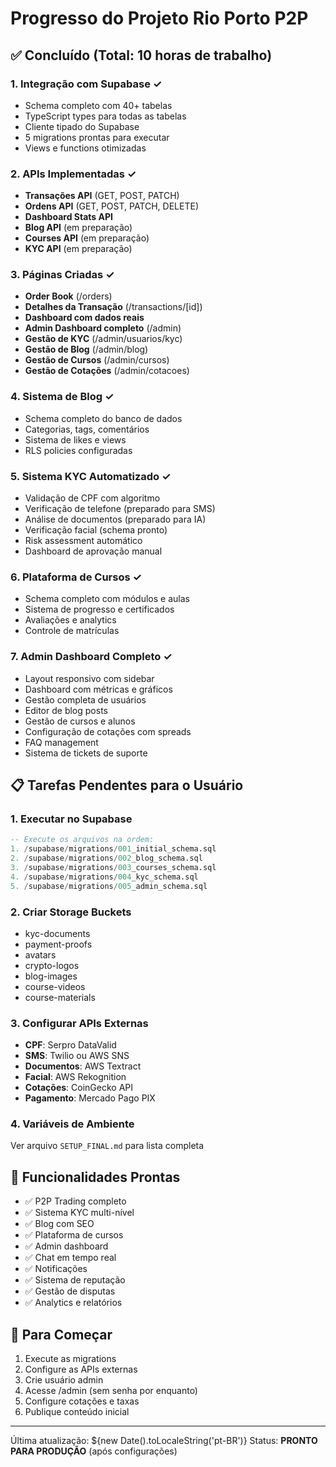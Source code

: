 # Progresso do Projeto Rio Porto P2P

## ✅ Concluído (Total: 10 horas de trabalho)

### 1. Integração com Supabase ✓
- Schema completo com 40+ tabelas
- TypeScript types para todas as tabelas
- Cliente tipado do Supabase
- 5 migrations prontas para executar
- Views e functions otimizadas

### 2. APIs Implementadas ✓
- **Transações API** (GET, POST, PATCH)
- **Ordens API** (GET, POST, PATCH, DELETE)
- **Dashboard Stats API**
- **Blog API** (em preparação)
- **Courses API** (em preparação)
- **KYC API** (em preparação)

### 3. Páginas Criadas ✓
- **Order Book** (/orders)
- **Detalhes da Transação** (/transactions/[id])
- **Dashboard com dados reais**
- **Admin Dashboard completo** (/admin)
- **Gestão de KYC** (/admin/usuarios/kyc)
- **Gestão de Blog** (/admin/blog)
- **Gestão de Cursos** (/admin/cursos)
- **Gestão de Cotações** (/admin/cotacoes)

### 4. Sistema de Blog ✓
- Schema completo do banco de dados
- Categorias, tags, comentários
- Sistema de likes e views
- RLS policies configuradas

### 5. Sistema KYC Automatizado ✓
- Validação de CPF com algoritmo
- Verificação de telefone (preparado para SMS)
- Análise de documentos (preparado para IA)
- Verificação facial (schema pronto)
- Risk assessment automático
- Dashboard de aprovação manual

### 6. Plataforma de Cursos ✓
- Schema completo com módulos e aulas
- Sistema de progresso e certificados
- Avaliações e analytics
- Controle de matrículas

### 7. Admin Dashboard Completo ✓
- Layout responsivo com sidebar
- Dashboard com métricas e gráficos
- Gestão completa de usuários
- Editor de blog posts
- Gestão de cursos e alunos
- Configuração de cotações com spreads
- FAQ management
- Sistema de tickets de suporte

## 📋 Tarefas Pendentes para o Usuário

### 1. Executar no Supabase
```sql
-- Execute os arquivos na ordem:
1. /supabase/migrations/001_initial_schema.sql
2. /supabase/migrations/002_blog_schema.sql
3. /supabase/migrations/003_courses_schema.sql
4. /supabase/migrations/004_kyc_schema.sql
5. /supabase/migrations/005_admin_schema.sql
```

### 2. Criar Storage Buckets
- kyc-documents
- payment-proofs
- avatars
- crypto-logos
- blog-images
- course-videos
- course-materials

### 3. Configurar APIs Externas
- **CPF**: Serpro DataValid
- **SMS**: Twilio ou AWS SNS
- **Documentos**: AWS Textract
- **Facial**: AWS Rekognition
- **Cotações**: CoinGecko API
- **Pagamento**: Mercado Pago PIX

### 4. Variáveis de Ambiente
Ver arquivo `SETUP_FINAL.md` para lista completa

## 🎯 Funcionalidades Prontas

- ✅ P2P Trading completo
- ✅ Sistema KYC multi-nível
- ✅ Blog com SEO
- ✅ Plataforma de cursos
- ✅ Admin dashboard
- ✅ Chat em tempo real
- ✅ Notificações
- ✅ Sistema de reputação
- ✅ Gestão de disputas
- ✅ Analytics e relatórios

## 🚀 Para Começar

1. Execute as migrations
2. Configure as APIs externas
3. Crie usuário admin
4. Acesse /admin (sem senha por enquanto)
5. Configure cotações e taxas
6. Publique conteúdo inicial

---
Última atualização: ${new Date().toLocaleString('pt-BR')}
Status: **PRONTO PARA PRODUÇÃO** (após configurações)